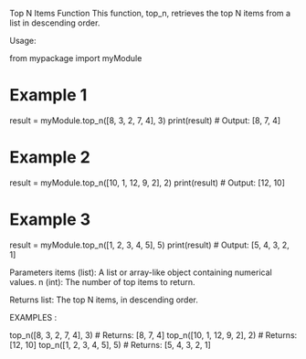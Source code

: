 Top N Items Function
This function, top_n, retrieves the top N items from a list in descending order.

Usage:

from mypackage import myModule

# Example 1
result = myModule.top_n([8, 3, 2, 7, 4], 3)
print(result)  # Output: [8, 7, 4]

# Example 2
result = myModule.top_n([10, 1, 12, 9, 2], 2)
print(result)  # Output: [12, 10]

# Example 3
result = myModule.top_n([1, 2, 3, 4, 5], 5)
print(result)  # Output: [5, 4, 3, 2, 1]


Parameters
items (list): A list or array-like object containing numerical values.
n (int): The number of top items to return.

Returns
list: The top N items, in descending order.


EXAMPLES :

top_n([8, 3, 2, 7, 4], 3)  # Returns: [8, 7, 4]
top_n([10, 1, 12, 9, 2], 2)  # Returns: [12, 10]
top_n([1, 2, 3, 4, 5], 5)  # Returns: [5, 4, 3, 2, 1]
